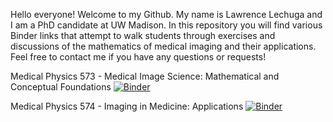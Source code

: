 
Hello everyone! Welcome to my Github. My name is Lawrence Lechuga and I am a PhD candidate at UW Madison. In this repository you will find various Binder links that attempt to walk students through exercises and discussions of the mathematics of medical imaging and their applications. Feel free to contact me if you have any questions or requests!

Medical Physics 573 - Medical Image Science: Mathematical and Conceptual Foundations
[![Binder](https://mybinder.org/badge_logo.svg)](https://mybinder.org/v2/gh/lawrencel2/pyscripts.git/main?filepath=TA573)

Medical Physics 574 - Imaging in Medicine: Applications
[![Binder](https://mybinder.org/badge_logo.svg)](https://mybinder.org/v2/gh/lawrencel2/pyscripts.git/main?filepath=TA574)


